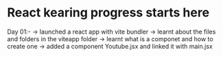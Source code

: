 # React kearing progress starts here

Day 01:-
-> launched a react app with vite bundler
-> learnt about the files and folders in the viteapp folder
-> learnt what is a componet and how to create one
-> added a component Youtube.jsx and linked it with main.jsx
